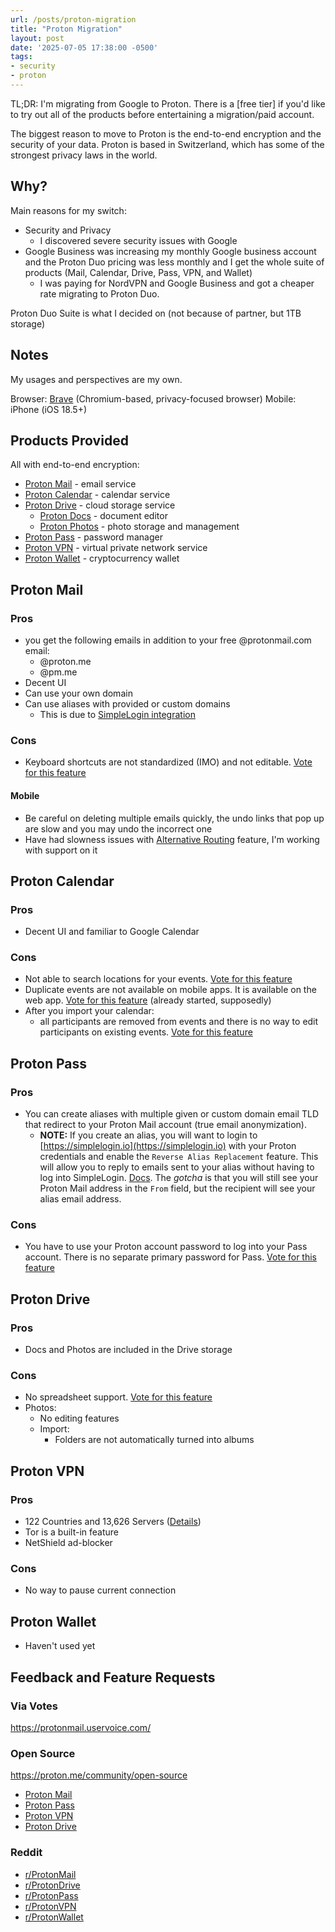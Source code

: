 ```yaml
---
url: /posts/proton-migration
title: "Proton Migration"
layout: post
date: '2025-07-05 17:38:00 -0500'
tags:
- security
- proton
---
```


TL;DR: I'm migrating from Google to Proton. There is a [free tier] if you'd like to try out all of the products before entertaining a migration/paid account.

The biggest reason to move to Proton is the end-to-end encryption and the security of your data. Proton is based in Switzerland, which has some of the strongest privacy laws in the world.

## Why?

Main reasons for my switch:

- Security and Privacy
  - I discovered severe security issues with Google
- Google Business was increasing my monthly Google business account and the Proton Duo pricing was less monthly and I get the whole suite of products (Mail, Calendar, Drive, Pass, VPN, and Wallet)
  - I was paying for NordVPN and Google Business and got a cheaper rate migrating to Proton Duo.

Proton Duo Suite is what I decided on (not because of partner, but 1TB storage)

## Notes

My usages and perspectives are my own.

Browser: [Brave](https://brave.com/) (Chromium-based, privacy-focused browser)
Mobile: iPhone (iOS 18.5+)

## Products Provided

All with end-to-end encryption:

- [Proton Mail](https://proton.me/mail) - email service
- [Proton Calendar](https://proton.me/calendar) - calendar service
- [Proton Drive](https://proton.me/drive) - cloud storage service
  - [Proton Docs](https://proton.me/drive/docs) - document editor
  - [Proton Photos](https://proton.me/drive/photo-storage) - photo storage and management
- [Proton Pass](https://proton.me/pass) - password manager
- [Proton VPN](https://protonvpn.com/) - virtual private network service
- [Proton Wallet](https://proton.me/wallet) - cryptocurrency wallet

## Proton Mail

### Pros

- you get the following emails in addition to your free @protonmail.com email:
  - @proton.me
  - @pm.me
- Decent UI
- Can use your own domain
- Can use aliases with provided or custom domains
  - This is due to [SimpleLogin integration](https://simplelogin.io/blog/simplelogin-join-proton/)

### Cons

- Keyboard shortcuts are not standardized (IMO) and not editable. [Vote for this feature](https://protonmail.uservoice.com/forums/284483-proton-mail/suggestions/38545198-improve-keyboard-shortcuts-gmail-like)

#### Mobile

- Be careful on deleting multiple emails quickly, the undo links that pop up are slow and you may undo the incorrect one
- Have had slowness issues with [Alternative Routing](https://proton.me/blog/anti-censorship-alternative-routing) feature, I'm working with support on it

## Proton Calendar

### Pros

- Decent UI and familiar to Google Calendar

### Cons

- Not able to search locations for your events. [Vote for this feature](https://protonmail.uservoice.com/forums/932842-proton-calendar/suggestions/42224578-calendar-location-maps-integration-e-g-open-stre)
- Duplicate events are not available on mobile apps. It is available on the web app. [Vote for this feature](https://protonmail.uservoice.com/forums/932842-proton-calendar/suggestions/42699347-duplicate-event) (already started, supposedly)
- After you import your calendar:
    - all participants are removed from events and there is no way to edit participants on existing events. [Vote for this feature](https://protonmail.uservoice.com/forums/932842-proton-calendar/suggestions/48369923-edit-add-participants-on-existing-events)

## Proton Pass

### Pros

- You can create aliases with multiple given or custom domain email TLD that redirect to your Proton Mail account (true email anonymization).
  - **NOTE:** If you create an alias, you will want to login to [https://simplelogin.io](https://simplelogin.io) with your Proton credentials and enable the `Reverse Alias Replacement` feature. This will allow you to reply to emails sent to your alias without having to log into SimpleLogin. [Docs](https://simplelogin.io/docs/getting-started/reverse-alias/). The _gotcha_ is that you will still see your Proton Mail address in the `From` field, but the recipient will see your alias email address.

### Cons

- You have to use your Proton account password to log into your Pass account. There is no separate primary password for Pass. [Vote for this feature](https://protonmail.uservoice.com/forums/953584-proton-pass/suggestions/48633443-log-into-proton-pass-directly-with-its-own-passwor)


## Proton Drive

### Pros

- Docs and Photos are included in the Drive storage

### Cons

- No spreadsheet support. [Vote for this feature](https://protonmail.uservoice.com/forums/932839-proton-drive/suggestions/49779578-complete-proton-docs-with-proton-sheets-and-slides)
- Photos:
  - No editing features
  - Import:
    - Folders are not automatically turned into albums

## Proton VPN

### Pros

- 122 Countries and 13,626 Servers ([Details](https://protonvpn.com/vpn-servers))
- Tor is a built-in feature
- NetShield ad-blocker

### Cons

- No way to pause current connection

## Proton Wallet

- Haven't used yet

## Feedback and Feature Requests

### Via Votes

https://protonmail.uservoice.com/

### Open Source

https://proton.me/community/open-source

- [Proton Mail](https://github.com/ProtonMail)
- [Proton Pass](https://github.com/protonpass)
- [Proton VPN](https://github.com/ProtonVPN)
- [Proton Drive](https://github.com/ProtonDriveApps)

### Reddit

- [r/ProtonMail](https://www.reddit.com/r/ProtonMail/)
- [r/ProtonDrive](https://www.reddit.com/r/ProtonDrive/)
- [r/ProtonPass](https://www.reddit.com/r/ProtonPass/)
- [r/ProtonVPN](https://www.reddit.com/r/ProtonVPN/)
- [r/ProtonWallet](https://www.reddit.com/r/ProtonWallet/)

